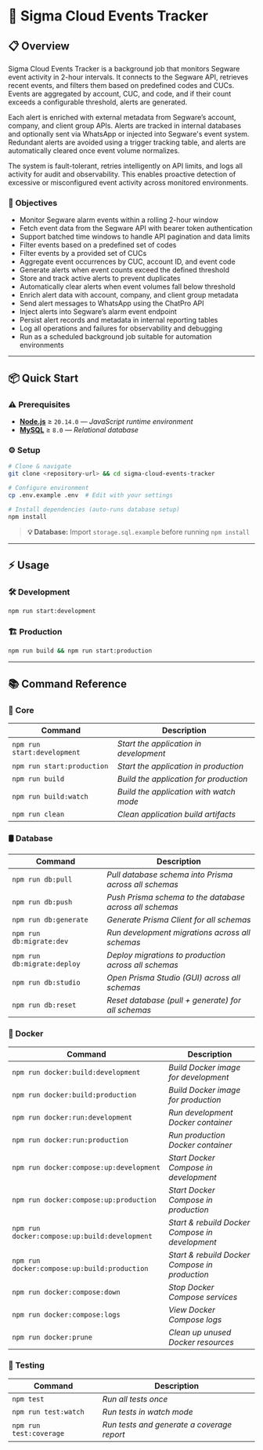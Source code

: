 # 📢 Sigma Cloud Events Tracker

## 📋 Overview

Sigma Cloud Events Tracker is a background job that monitors Segware event activity in 2-hour intervals. It connects to the Segware API, retrieves recent events, and filters them based on predefined codes and CUCs. Events are aggregated by account, CUC, and code, and if their count exceeds a configurable threshold, alerts are generated.

Each alert is enriched with external metadata from Segware’s account, company, and client group APIs. Alerts are tracked in internal databases and optionally sent via WhatsApp or injected into Segware's event system. Redundant alerts are avoided using a trigger tracking table, and alerts are automatically cleared once event volume normalizes.

The system is fault-tolerant, retries intelligently on API limits, and logs all activity for audit and observability. This enables proactive detection of excessive or misconfigured event activity across monitored environments.

### 🎯 Objectives 
 
- Monitor Segware alarm events within a rolling 2-hour window
- Fetch event data from the Segware API with bearer token authentication
- Support batched time windows to handle API pagination and data limits
- Filter events based on a predefined set of codes
- Filter events by a provided set of CUCs
- Aggregate event occurrences by CUC, account ID, and event code
- Generate alerts when event counts exceed the defined threshold
- Store and track active alerts to prevent duplicates
- Automatically clear alerts when event volumes fall below threshold
- Enrich alert data with account, company, and client group metadata
- Send alert messages to WhatsApp using the ChatPro API
- Inject alerts into Segware’s alarm event endpoint
- Persist alert records and metadata in internal reporting tables
- Log all operations and failures for observability and debugging
- Run as a scheduled background job suitable for automation environments

--- 

## 📦 Quick Start

### ⚠️ Prerequisites 

- [**Node.js**](https://nodejs.org/) ≥ `20.14.0` — _JavaScript runtime environment_
- [**MySQL**](https://www.mysql.com/) ≥ `8.0` — _Relational database_

### ⚙️ Setup 

```bash 
# Clone & navigate
git clone <repository-url> && cd sigma-cloud-events-tracker

# Configure environment
cp .env.example .env  # Edit with your settings

# Install dependencies (auto-runs database setup)
npm install
```

> **💡 Database:** Import `storage.sql.example` before running `npm install`

---

## ⚡ Usage

### 🛠️ Development

```bash
npm run start:development
```

### 🏗️ Production

```bash
npm run build && npm run start:production
```

---

## 📚 Command Reference

### 🧰 Core

| Command | Description |
| ------- | ----------- |
| `npm run start:development` | _Start the application in development_ |
| `npm run start:production` | _Start the application in production_ |
| `npm run build` | _Build the application for production_ |
| `npm run build:watch` | _Build the application with watch mode_ |
| `npm run clean` | _Clean application build artifacts_ |
 
### 🛢️ Database

| Command | Description |
| ------- | ----------- |
| `npm run db:pull` | _Pull database schema into Prisma across all schemas_ |
| `npm run db:push` | _Push Prisma schema to the database across all schemas_ |
| `npm run db:generate` | _Generate Prisma Client for all schemas_ |
| `npm run db:migrate:dev` | _Run development migrations across all schemas_ |
| `npm run db:migrate:deploy` | _Deploy migrations to production across all schemas_ |
| `npm run db:studio` | _Open Prisma Studio (GUI) across all schemas_ |
| `npm run db:reset` | _Reset database (pull + generate) for all schemas_ |

### 🐳 Docker 

| Command | Description |
| ------- | ----------- |
| `npm run docker:build:development` | _Build Docker image for development_ |
| `npm run docker:build:production` | _Build Docker image for production_ |
| `npm run docker:run:development` | _Run development Docker container_ |
| `npm run docker:run:production` | _Run production Docker container_ |
| `npm run docker:compose:up:development` | _Start Docker Compose in development_ |
| `npm run docker:compose:up:production` | _Start Docker Compose in production_ |
| `npm run docker:compose:up:build:development` | _Start & rebuild Docker Compose in development_ |
| `npm run docker:compose:up:build:production` | _Start & rebuild Docker Compose in production_ |
| `npm run docker:compose:down` | _Stop Docker Compose services_ |
| `npm run docker:compose:logs` | _View Docker Compose logs_ |
| `npm run docker:prune` | _Clean up unused Docker resources_ |

### 🧪 Testing

| Command | Description |
| ------- | ----------- |
| `npm test` | _Run all tests once_ |
| `npm run test:watch` | _Run tests in watch mode_ |
| `npm run test:coverage` | _Run tests and generate a coverage report_ |
   